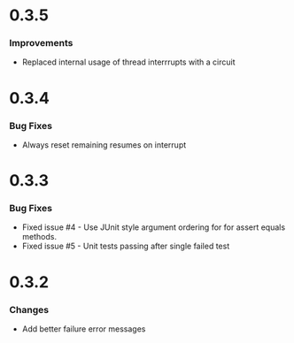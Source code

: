 # 0.3.5

### Improvements

* Replaced internal usage of thread interrrupts with a circuit

# 0.3.4

### Bug Fixes

* Always reset remaining resumes on interrupt

# 0.3.3

### Bug Fixes

* Fixed issue #4 - Use JUnit style argument ordering for for assert equals methods.
* Fixed issue #5 - Unit tests passing after single failed test

# 0.3.2

### Changes

* Add better failure error messages